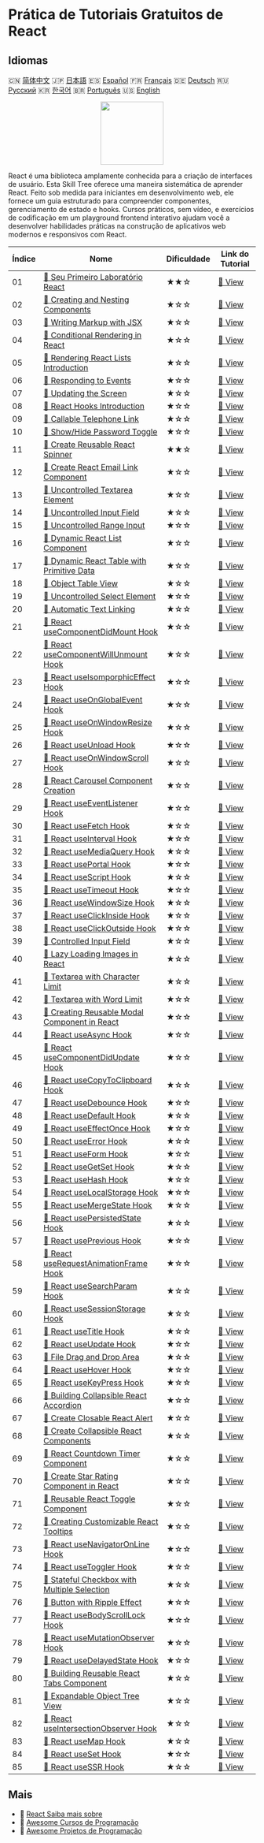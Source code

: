 # Prática de Tutoriais Gratuitos de React

## Idiomas

🇨🇳 [简体中文](README_zh.md) 🇯🇵 [日本語](README_ja.md) 🇪🇸 [Español](README_es.md) 🇫🇷 [Français](README_fr.md) 🇩🇪 [Deutsch](README_de.md) 🇷🇺 [Русский](README_ru.md) 🇰🇷 [한국어](README_ko.md) 🇧🇷 [Português](README_pt.md) 🇺🇸 [English](README.md) 

<div align="center">
<img width="128px" src="https://file.labex.io/path/nUDMNpUKFvpT.png">
</div>

React é uma biblioteca amplamente conhecida para a criação de interfaces de usuário. Esta Skill Tree oferece uma maneira sistemática de aprender React. Feito sob medida para iniciantes em desenvolvimento web, ele fornece um guia estruturado para compreender componentes, gerenciamento de estado e hooks. Cursos práticos, sem vídeo, e exercícios de codificação em um playground frontend interativo ajudam você a desenvolver habilidades práticas na construção de aplicativos web modernos e responsivos com React.

|   Índice | Nome                                                                                                                                  | Dificuldade   | Link do Tutorial                                                                                |
|----------|---------------------------------------------------------------------------------------------------------------------------------------|---------------|-------------------------------------------------------------------------------------------------|
|       01 | [📖 Seu Primeiro Laboratório React](https://labex.io/pt/tutorials/react-your-first-react-lab-92968)                                   | ★★☆           | [🔗 View](https://labex.io/pt/tutorials/react-your-first-react-lab-92968)                       |
|       02 | [📖 Creating and Nesting Components](https://labex.io/pt/tutorials/react-creating-and-nesting-components-100371)                      | ★☆☆           | [🔗 View](https://labex.io/pt/tutorials/react-creating-and-nesting-components-100371)           |
|       03 | [📖 Writing Markup with JSX](https://labex.io/pt/tutorials/react-writing-markup-with-jsx-100376)                                      | ★☆☆           | [🔗 View](https://labex.io/pt/tutorials/react-writing-markup-with-jsx-100376)                   |
|       04 | [📖 Conditional Rendering in React](https://labex.io/pt/tutorials/react-conditional-rendering-in-react-100370)                        | ★☆☆           | [🔗 View](https://labex.io/pt/tutorials/react-conditional-rendering-in-react-100370)            |
|       05 | [📖 Rendering React Lists Introduction](https://labex.io/pt/tutorials/react-rendering-react-lists-introduction-100372)                | ★☆☆           | [🔗 View](https://labex.io/pt/tutorials/react-rendering-react-lists-introduction-100372)        |
|       06 | [📖 Responding to Events](https://labex.io/pt/tutorials/react-responding-to-events-100373)                                            | ★☆☆           | [🔗 View](https://labex.io/pt/tutorials/react-responding-to-events-100373)                      |
|       07 | [📖 Updating the Screen](https://labex.io/pt/tutorials/react-updating-the-screen-100374)                                              | ★☆☆           | [🔗 View](https://labex.io/pt/tutorials/react-updating-the-screen-100374)                       |
|       08 | [📖 React Hooks Introduction](https://labex.io/pt/tutorials/react-react-hooks-introduction-100375)                                    | ★☆☆           | [🔗 View](https://labex.io/pt/tutorials/react-react-hooks-introduction-100375)                  |
|       09 | [📖 Callable Telephone Link](https://labex.io/pt/tutorials/react-callable-telephone-link-38342)                                       | ★☆☆           | [🔗 View](https://labex.io/pt/tutorials/react-callable-telephone-link-38342)                    |
|       10 | [📖 Show/Hide Password Toggle](https://labex.io/pt/tutorials/react-show-hide-password-toggle-38358)                                   | ★☆☆           | [🔗 View](https://labex.io/pt/tutorials/react-show-hide-password-toggle-38358)                  |
|       11 | [📖 Create Reusable React Spinner](https://labex.io/pt/tutorials/react-create-reusable-react-spinner-38353)                           | ★★☆           | [🔗 View](https://labex.io/pt/tutorials/react-create-reusable-react-spinner-38353)              |
|       12 | [📖 Create React Email Link Component](https://labex.io/pt/tutorials/react-create-react-email-link-component-38354)                   | ★☆☆           | [🔗 View](https://labex.io/pt/tutorials/react-create-react-email-link-component-38354)          |
|       13 | [📖 Uncontrolled Textarea Element](https://labex.io/pt/tutorials/react-uncontrolled-textarea-element-38365)                           | ★☆☆           | [🔗 View](https://labex.io/pt/tutorials/react-uncontrolled-textarea-element-38365)              |
|       14 | [📖 Uncontrolled Input Field](https://labex.io/pt/tutorials/react-uncontrolled-input-field-38369)                                     | ★☆☆           | [🔗 View](https://labex.io/pt/tutorials/react-uncontrolled-input-field-38369)                   |
|       15 | [📖 Uncontrolled Range Input](https://labex.io/pt/tutorials/react-uncontrolled-range-input-38361)                                     | ★☆☆           | [🔗 View](https://labex.io/pt/tutorials/react-uncontrolled-range-input-38361)                   |
|       16 | [📖 Dynamic React List Component](https://labex.io/pt/tutorials/react-dynamic-react-list-component-38347)                             | ★☆☆           | [🔗 View](https://labex.io/pt/tutorials/react-dynamic-react-list-component-38347)               |
|       17 | [📖 Dynamic React Table with Primitive Data](https://labex.io/pt/tutorials/react-dynamic-react-table-with-primitive-data-38348)       | ★☆☆           | [🔗 View](https://labex.io/pt/tutorials/react-dynamic-react-table-with-primitive-data-38348)    |
|       18 | [📖 Object Table View](https://labex.io/pt/tutorials/react-object-table-view-38355)                                                   | ★☆☆           | [🔗 View](https://labex.io/pt/tutorials/react-object-table-view-38355)                          |
|       19 | [📖 Uncontrolled Select Element](https://labex.io/pt/tutorials/react-uncontrolled-select-element-38360)                               | ★☆☆           | [🔗 View](https://labex.io/pt/tutorials/react-uncontrolled-select-element-38360)                |
|       20 | [📖 Automatic Text Linking](https://labex.io/pt/tutorials/react-automatic-text-linking-38341)                                         | ★☆☆           | [🔗 View](https://labex.io/pt/tutorials/react-automatic-text-linking-38341)                     |
|       21 | [📖 React useComponentDidMount Hook](https://labex.io/pt/tutorials/react-react-usecomponentdidmount-hook-38374)                       | ★☆☆           | [🔗 View](https://labex.io/pt/tutorials/react-react-usecomponentdidmount-hook-38374)            |
|       22 | [📖 React useComponentWillUnmount Hook](https://labex.io/pt/tutorials/react-react-usecomponentwillunmount-hook-38376)                 | ★☆☆           | [🔗 View](https://labex.io/pt/tutorials/react-react-usecomponentwillunmount-hook-38376)         |
|       23 | [📖 React useIsomporphicEffect Hook](https://labex.io/pt/tutorials/react-react-useisomporphiceffect-hook-38391)                       | ★☆☆           | [🔗 View](https://labex.io/pt/tutorials/react-react-useisomporphiceffect-hook-38391)            |
|       24 | [📖 React useOnGlobalEvent Hook](https://labex.io/pt/tutorials/react-react-useonglobalevent-hook-38399)                               | ★☆☆           | [🔗 View](https://labex.io/pt/tutorials/react-react-useonglobalevent-hook-38399)                |
|       25 | [📖 React useOnWindowResize Hook](https://labex.io/pt/tutorials/react-react-useonwindowresize-hook-38400)                             | ★☆☆           | [🔗 View](https://labex.io/pt/tutorials/react-react-useonwindowresize-hook-38400)               |
|       26 | [📖 React useUnload Hook](https://labex.io/pt/tutorials/react-react-useunload-hook-38414)                                             | ★☆☆           | [🔗 View](https://labex.io/pt/tutorials/react-react-useunload-hook-38414)                       |
|       27 | [📖 React useOnWindowScroll Hook](https://labex.io/pt/tutorials/react-react-useonwindowscroll-hook-38401)                             | ★☆☆           | [🔗 View](https://labex.io/pt/tutorials/react-react-useonwindowscroll-hook-38401)               |
|       28 | [📖 React Carousel Component Creation](https://labex.io/pt/tutorials/react-react-carousel-component-creation-38343)                   | ★☆☆           | [🔗 View](https://labex.io/pt/tutorials/react-react-carousel-component-creation-38343)          |
|       29 | [📖 React useEventListener Hook](https://labex.io/pt/tutorials/react-react-useeventlistener-hook-38383)                               | ★☆☆           | [🔗 View](https://labex.io/pt/tutorials/react-react-useeventlistener-hook-38383)                |
|       30 | [📖 React useFetch Hook](https://labex.io/pt/tutorials/react-react-usefetch-hook-38384)                                               | ★☆☆           | [🔗 View](https://labex.io/pt/tutorials/react-react-usefetch-hook-38384)                        |
|       31 | [📖 React useInterval Hook](https://labex.io/pt/tutorials/react-react-useinterval-hook-38390)                                         | ★☆☆           | [🔗 View](https://labex.io/pt/tutorials/react-react-useinterval-hook-38390)                     |
|       32 | [📖 React useMediaQuery Hook](https://labex.io/pt/tutorials/react-react-usemediaquery-hook-38395)                                     | ★☆☆           | [🔗 View](https://labex.io/pt/tutorials/react-react-usemediaquery-hook-38395)                   |
|       33 | [📖 React usePortal Hook](https://labex.io/pt/tutorials/react-react-useportal-hook-38403)                                             | ★☆☆           | [🔗 View](https://labex.io/pt/tutorials/react-react-useportal-hook-38403)                       |
|       34 | [📖 React useScript Hook](https://labex.io/pt/tutorials/react-react-usescript-hook-38406)                                             | ★☆☆           | [🔗 View](https://labex.io/pt/tutorials/react-react-usescript-hook-38406)                       |
|       35 | [📖 React useTimeout Hook](https://labex.io/pt/tutorials/react-react-usetimeout-hook-38411)                                           | ★☆☆           | [🔗 View](https://labex.io/pt/tutorials/react-react-usetimeout-hook-38411)                      |
|       36 | [📖 React useWindowSize Hook](https://labex.io/pt/tutorials/react-react-usewindowsize-hook-38416)                                     | ★☆☆           | [🔗 View](https://labex.io/pt/tutorials/react-react-usewindowsize-hook-38416)                   |
|       37 | [📖 React useClickInside Hook](https://labex.io/pt/tutorials/react-react-useclickinside-hook-38372)                                   | ★☆☆           | [🔗 View](https://labex.io/pt/tutorials/react-react-useclickinside-hook-38372)                  |
|       38 | [📖 React useClickOutside Hook](https://labex.io/pt/tutorials/react-react-useclickoutside-hook-38373)                                 | ★☆☆           | [🔗 View](https://labex.io/pt/tutorials/react-react-useclickoutside-hook-38373)                 |
|       39 | [📖 Controlled Input Field](https://labex.io/pt/tutorials/react-controlled-input-field-38345)                                         | ★☆☆           | [🔗 View](https://labex.io/pt/tutorials/react-controlled-input-field-38345)                     |
|       40 | [📖 Lazy Loading Images in React](https://labex.io/pt/tutorials/react-lazy-loading-images-in-react-38350)                             | ★☆☆           | [🔗 View](https://labex.io/pt/tutorials/react-lazy-loading-images-in-react-38350)               |
|       41 | [📖 Textarea with Character Limit](https://labex.io/pt/tutorials/react-textarea-with-character-limit-38351)                           | ★☆☆           | [🔗 View](https://labex.io/pt/tutorials/react-textarea-with-character-limit-38351)              |
|       42 | [📖 Textarea with Word Limit](https://labex.io/pt/tutorials/react-textarea-with-word-limit-38352)                                     | ★☆☆           | [🔗 View](https://labex.io/pt/tutorials/react-textarea-with-word-limit-38352)                   |
|       43 | [📖 Creating Reusable Modal Component in React](https://labex.io/pt/tutorials/react-creating-reusable-modal-component-in-react-38356) | ★☆☆           | [🔗 View](https://labex.io/pt/tutorials/react-creating-reusable-modal-component-in-react-38356) |
|       44 | [📖 React useAsync Hook](https://labex.io/pt/tutorials/react-react-useasync-hook-38370)                                               | ★☆☆           | [🔗 View](https://labex.io/pt/tutorials/react-react-useasync-hook-38370)                        |
|       45 | [📖 React useComponentDidUpdate Hook](https://labex.io/pt/tutorials/react-react-usecomponentdidupdate-hook-38375)                     | ★☆☆           | [🔗 View](https://labex.io/pt/tutorials/react-react-usecomponentdidupdate-hook-38375)           |
|       46 | [📖 React useCopyToClipboard Hook](https://labex.io/pt/tutorials/react-react-usecopytoclipboard-hook-38377)                           | ★☆☆           | [🔗 View](https://labex.io/pt/tutorials/react-react-usecopytoclipboard-hook-38377)              |
|       47 | [📖 React useDebounce Hook](https://labex.io/pt/tutorials/react-react-usedebounce-hook-38378)                                         | ★☆☆           | [🔗 View](https://labex.io/pt/tutorials/react-react-usedebounce-hook-38378)                     |
|       48 | [📖 React useDefault Hook](https://labex.io/pt/tutorials/react-react-usedefault-hook-38379)                                           | ★☆☆           | [🔗 View](https://labex.io/pt/tutorials/react-react-usedefault-hook-38379)                      |
|       49 | [📖 React useEffectOnce Hook](https://labex.io/pt/tutorials/react-react-useeffectonce-hook-38381)                                     | ★☆☆           | [🔗 View](https://labex.io/pt/tutorials/react-react-useeffectonce-hook-38381)                   |
|       50 | [📖 React useError Hook](https://labex.io/pt/tutorials/react-react-useerror-hook-38382)                                               | ★☆☆           | [🔗 View](https://labex.io/pt/tutorials/react-react-useerror-hook-38382)                        |
|       51 | [📖 React useForm Hook](https://labex.io/pt/tutorials/react-react-useform-hook-38385)                                                 | ★☆☆           | [🔗 View](https://labex.io/pt/tutorials/react-react-useform-hook-38385)                         |
|       52 | [📖 React useGetSet Hook](https://labex.io/pt/tutorials/react-react-usegetset-hook-38386)                                             | ★☆☆           | [🔗 View](https://labex.io/pt/tutorials/react-react-usegetset-hook-38386)                       |
|       53 | [📖 React useHash Hook](https://labex.io/pt/tutorials/react-react-usehash-hook-38387)                                                 | ★☆☆           | [🔗 View](https://labex.io/pt/tutorials/react-react-usehash-hook-38387)                         |
|       54 | [📖 React useLocalStorage Hook](https://labex.io/pt/tutorials/react-react-uselocalstorage-hook-38393)                                 | ★☆☆           | [🔗 View](https://labex.io/pt/tutorials/react-react-uselocalstorage-hook-38393)                 |
|       55 | [📖 React useMergeState Hook](https://labex.io/pt/tutorials/react-react-usemergestate-hook-38396)                                     | ★☆☆           | [🔗 View](https://labex.io/pt/tutorials/react-react-usemergestate-hook-38396)                   |
|       56 | [📖 React usePersistedState Hook](https://labex.io/pt/tutorials/react-react-usepersistedstate-hook-38402)                             | ★☆☆           | [🔗 View](https://labex.io/pt/tutorials/react-react-usepersistedstate-hook-38402)               |
|       57 | [📖 React usePrevious Hook](https://labex.io/pt/tutorials/react-react-useprevious-hook-38404)                                         | ★☆☆           | [🔗 View](https://labex.io/pt/tutorials/react-react-useprevious-hook-38404)                     |
|       58 | [📖 React useRequestAnimationFrame Hook](https://labex.io/pt/tutorials/react-react-userequestanimationframe-hook-38405)               | ★☆☆           | [🔗 View](https://labex.io/pt/tutorials/react-react-userequestanimationframe-hook-38405)        |
|       59 | [📖 React useSearchParam Hook](https://labex.io/pt/tutorials/react-react-usesearchparam-hook-38407)                                   | ★☆☆           | [🔗 View](https://labex.io/pt/tutorials/react-react-usesearchparam-hook-38407)                  |
|       60 | [📖 React useSessionStorage Hook](https://labex.io/pt/tutorials/react-react-usesessionstorage-hook-38408)                             | ★☆☆           | [🔗 View](https://labex.io/pt/tutorials/react-react-usesessionstorage-hook-38408)               |
|       61 | [📖 React useTitle Hook](https://labex.io/pt/tutorials/react-react-usetitle-hook-38412)                                               | ★☆☆           | [🔗 View](https://labex.io/pt/tutorials/react-react-usetitle-hook-38412)                        |
|       62 | [📖 React useUpdate Hook](https://labex.io/pt/tutorials/react-react-useupdate-hook-38415)                                             | ★☆☆           | [🔗 View](https://labex.io/pt/tutorials/react-react-useupdate-hook-38415)                       |
|       63 | [📖 File Drag and Drop Area](https://labex.io/pt/tutorials/react-file-drag-and-drop-area-38349)                                       | ★☆☆           | [🔗 View](https://labex.io/pt/tutorials/react-file-drag-and-drop-area-38349)                    |
|       64 | [📖 React useHover Hook](https://labex.io/pt/tutorials/react-react-usehover-hook-38388)                                               | ★☆☆           | [🔗 View](https://labex.io/pt/tutorials/react-react-usehover-hook-38388)                        |
|       65 | [📖 React useKeyPress Hook](https://labex.io/pt/tutorials/react-react-usekeypress-hook-38392)                                         | ★☆☆           | [🔗 View](https://labex.io/pt/tutorials/react-react-usekeypress-hook-38392)                     |
|       66 | [📖 Building Collapsible React Accordion](https://labex.io/pt/tutorials/react-building-collapsible-react-accordion-38339)             | ★☆☆           | [🔗 View](https://labex.io/pt/tutorials/react-building-collapsible-react-accordion-38339)       |
|       67 | [📖 Create Closable React Alert](https://labex.io/pt/tutorials/react-create-closable-react-alert-38340)                               | ★☆☆           | [🔗 View](https://labex.io/pt/tutorials/react-create-closable-react-alert-38340)                |
|       68 | [📖 Create Collapsible React Components](https://labex.io/pt/tutorials/react-create-collapsible-react-components-38344)               | ★☆☆           | [🔗 View](https://labex.io/pt/tutorials/react-create-collapsible-react-components-38344)        |
|       69 | [📖 React Countdown Timer Component](https://labex.io/pt/tutorials/react-react-countdown-timer-component-38346)                       | ★☆☆           | [🔗 View](https://labex.io/pt/tutorials/react-react-countdown-timer-component-38346)            |
|       70 | [📖 Create Star Rating Component in React](https://labex.io/pt/tutorials/react-create-star-rating-component-in-react-38362)           | ★☆☆           | [🔗 View](https://labex.io/pt/tutorials/react-create-star-rating-component-in-react-38362)      |
|       71 | [📖 Reusable React Toggle Component](https://labex.io/pt/tutorials/react-reusable-react-toggle-component-38366)                       | ★☆☆           | [🔗 View](https://labex.io/pt/tutorials/react-reusable-react-toggle-component-38366)            |
|       72 | [📖 Creating Customizable React Tooltips](https://labex.io/pt/tutorials/react-creating-customizable-react-tooltips-38367)             | ★☆☆           | [🔗 View](https://labex.io/pt/tutorials/react-creating-customizable-react-tooltips-38367)       |
|       73 | [📖 React useNavigatorOnLine Hook](https://labex.io/pt/tutorials/react-react-usenavigatoronline-hook-38398)                           | ★☆☆           | [🔗 View](https://labex.io/pt/tutorials/react-react-usenavigatoronline-hook-38398)              |
|       74 | [📖 React useToggler Hook](https://labex.io/pt/tutorials/react-react-usetoggler-hook-38413)                                           | ★☆☆           | [🔗 View](https://labex.io/pt/tutorials/react-react-usetoggler-hook-38413)                      |
|       75 | [📖 Stateful Checkbox with Multiple Selection](https://labex.io/pt/tutorials/react-stateful-checkbox-with-multiple-selection-38357)   | ★☆☆           | [🔗 View](https://labex.io/pt/tutorials/react-stateful-checkbox-with-multiple-selection-38357)  |
|       76 | [📖 Button with Ripple Effect](https://labex.io/pt/tutorials/react-button-with-ripple-effect-38359)                                   | ★☆☆           | [🔗 View](https://labex.io/pt/tutorials/react-button-with-ripple-effect-38359)                  |
|       77 | [📖 React useBodyScrollLock Hook](https://labex.io/pt/tutorials/react-react-usebodyscrolllock-hook-38371)                             | ★☆☆           | [🔗 View](https://labex.io/pt/tutorials/react-react-usebodyscrolllock-hook-38371)               |
|       78 | [📖 React useMutationObserver Hook](https://labex.io/pt/tutorials/react-react-usemutationobserver-hook-38397)                         | ★☆☆           | [🔗 View](https://labex.io/pt/tutorials/react-react-usemutationobserver-hook-38397)             |
|       79 | [📖 React useDelayedState Hook](https://labex.io/pt/tutorials/react-react-usedelayedstate-hook-38380)                                 | ★☆☆           | [🔗 View](https://labex.io/pt/tutorials/react-react-usedelayedstate-hook-38380)                 |
|       80 | [📖 Building Reusable React Tabs Component](https://labex.io/pt/tutorials/react-building-reusable-react-tabs-component-38363)         | ★☆☆           | [🔗 View](https://labex.io/pt/tutorials/react-building-reusable-react-tabs-component-38363)     |
|       81 | [📖 Expandable Object Tree View](https://labex.io/pt/tutorials/react-expandable-object-tree-view-38368)                               | ★☆☆           | [🔗 View](https://labex.io/pt/tutorials/react-expandable-object-tree-view-38368)                |
|       82 | [📖 React useIntersectionObserver Hook](https://labex.io/pt/tutorials/react-react-useintersectionobserver-hook-38389)                 | ★☆☆           | [🔗 View](https://labex.io/pt/tutorials/react-react-useintersectionobserver-hook-38389)         |
|       83 | [📖 React useMap Hook](https://labex.io/pt/tutorials/react-react-usemap-hook-38394)                                                   | ★☆☆           | [🔗 View](https://labex.io/pt/tutorials/react-react-usemap-hook-38394)                          |
|       84 | [📖 React useSet Hook](https://labex.io/pt/tutorials/react-react-useset-hook-38409)                                                   | ★☆☆           | [🔗 View](https://labex.io/pt/tutorials/react-react-useset-hook-38409)                          |
|       85 | [📖 React useSSR Hook](https://labex.io/pt/tutorials/react-react-usessr-hook-38410)                                                   | ★☆☆           | [🔗 View](https://labex.io/pt/tutorials/react-react-usessr-hook-38410)                          |

## Mais

- 🔗 [React Saiba mais sobre](https://labex.io/pt/skilltrees/react)
- 🔗 [Awesome Cursos de Programação](https://github.com/labex-labs/awesome-programming-courses)
- 🔗 [Awesome Projetos de Programação](https://github.com/labex-labs/awesome-programming-projects)


